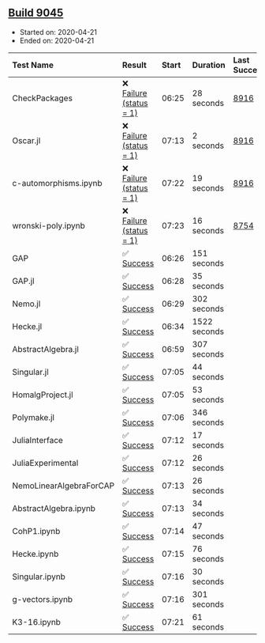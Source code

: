## [Build 9045](https://oscarci.mathematik.uni-kl.de/job/oscar/9045/)

* Started on: 2020-04-21
* Ended on: 2020-04-21

| Test Name    | Result | Start | Duration | Last Success | First Failure |
|:-------------|:-------|:------|:---------|:-------------|:--------------|
| CheckPackages | ❌ [Failure (status = 1)](https://oscarci.mathematik.uni-kl.de/job/oscar/9045/artifact/logs/build-9045/CheckPackages.log) | 06:25 | 28 seconds | [8916](https://oscarci.mathematik.uni-kl.de/job/oscar/8916/) | [8920](https://oscarci.mathematik.uni-kl.de/job/oscar/8920/) |
| Oscar.jl | ❌ [Failure (status = 1)](https://oscarci.mathematik.uni-kl.de/job/oscar/9045/artifact/logs/build-9045/Oscar.jl.log) | 07:13 | 2 seconds | [8916](https://oscarci.mathematik.uni-kl.de/job/oscar/8916/) | [8920](https://oscarci.mathematik.uni-kl.de/job/oscar/8920/) |
| c-automorphisms.ipynb | ❌ [Failure (status = 1)](https://oscarci.mathematik.uni-kl.de/job/oscar/9045/artifact/logs/build-9045/c-automorphisms.ipynb.log) | 07:22 | 19 seconds | [8916](https://oscarci.mathematik.uni-kl.de/job/oscar/8916/) | [8920](https://oscarci.mathematik.uni-kl.de/job/oscar/8920/) |
| wronski-poly.ipynb | ❌ [Failure (status = 1)](https://oscarci.mathematik.uni-kl.de/job/oscar/9045/artifact/logs/build-9045/wronski-poly.ipynb.log) | 07:23 | 16 seconds | [8754](https://oscarci.mathematik.uni-kl.de/job/oscar/8754/) | [8755](https://oscarci.mathematik.uni-kl.de/job/oscar/8755/) |
| GAP | ✅ [Success](https://oscarci.mathematik.uni-kl.de/job/oscar/9045/artifact/logs/build-9045/GAP.log) | 06:26 | 151 seconds |  |  |
| GAP.jl | ✅ [Success](https://oscarci.mathematik.uni-kl.de/job/oscar/9045/artifact/logs/build-9045/GAP.jl.log) | 06:28 | 35 seconds |  |  |
| Nemo.jl | ✅ [Success](https://oscarci.mathematik.uni-kl.de/job/oscar/9045/artifact/logs/build-9045/Nemo.jl.log) | 06:29 | 302 seconds |  |  |
| Hecke.jl | ✅ [Success](https://oscarci.mathematik.uni-kl.de/job/oscar/9045/artifact/logs/build-9045/Hecke.jl.log) | 06:34 | 1522 seconds |  |  |
| AbstractAlgebra.jl | ✅ [Success](https://oscarci.mathematik.uni-kl.de/job/oscar/9045/artifact/logs/build-9045/AbstractAlgebra.jl.log) | 06:59 | 307 seconds |  |  |
| Singular.jl | ✅ [Success](https://oscarci.mathematik.uni-kl.de/job/oscar/9045/artifact/logs/build-9045/Singular.jl.log) | 07:05 | 44 seconds |  |  |
| HomalgProject.jl | ✅ [Success](https://oscarci.mathematik.uni-kl.de/job/oscar/9045/artifact/logs/build-9045/HomalgProject.jl.log) | 07:05 | 53 seconds |  |  |
| Polymake.jl | ✅ [Success](https://oscarci.mathematik.uni-kl.de/job/oscar/9045/artifact/logs/build-9045/Polymake.jl.log) | 07:06 | 346 seconds |  |  |
| JuliaInterface | ✅ [Success](https://oscarci.mathematik.uni-kl.de/job/oscar/9045/artifact/logs/build-9045/JuliaInterface.log) | 07:12 | 17 seconds |  |  |
| JuliaExperimental | ✅ [Success](https://oscarci.mathematik.uni-kl.de/job/oscar/9045/artifact/logs/build-9045/JuliaExperimental.log) | 07:12 | 26 seconds |  |  |
| NemoLinearAlgebraForCAP | ✅ [Success](https://oscarci.mathematik.uni-kl.de/job/oscar/9045/artifact/logs/build-9045/NemoLinearAlgebraForCAP.log) | 07:13 | 26 seconds |  |  |
| AbstractAlgebra.ipynb | ✅ [Success](https://oscarci.mathematik.uni-kl.de/job/oscar/9045/artifact/logs/build-9045/AbstractAlgebra.ipynb.log) | 07:13 | 34 seconds |  |  |
| CohP1.ipynb | ✅ [Success](https://oscarci.mathematik.uni-kl.de/job/oscar/9045/artifact/logs/build-9045/CohP1.ipynb.log) | 07:14 | 47 seconds |  |  |
| Hecke.ipynb | ✅ [Success](https://oscarci.mathematik.uni-kl.de/job/oscar/9045/artifact/logs/build-9045/Hecke.ipynb.log) | 07:15 | 76 seconds |  |  |
| Singular.ipynb | ✅ [Success](https://oscarci.mathematik.uni-kl.de/job/oscar/9045/artifact/logs/build-9045/Singular.ipynb.log) | 07:16 | 30 seconds |  |  |
| g-vectors.ipynb | ✅ [Success](https://oscarci.mathematik.uni-kl.de/job/oscar/9045/artifact/logs/build-9045/g-vectors.ipynb.log) | 07:16 | 301 seconds |  |  |
| K3-16.ipynb | ✅ [Success](https://oscarci.mathematik.uni-kl.de/job/oscar/9045/artifact/logs/build-9045/K3-16.ipynb.log) | 07:21 | 61 seconds |  |  |
